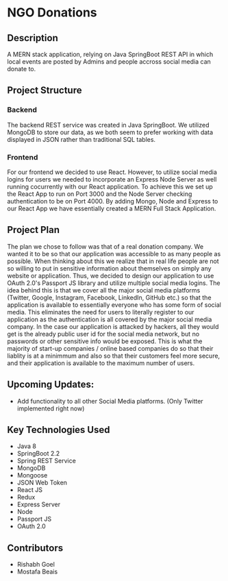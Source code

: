 # NGO Donations

## Description

A MERN stack application, relying on Java SpringBoot REST API in which local events are posted by Admins and people accross social media can donate to.

## Project Structure

### Backend

The backend REST service was created in Java SpringBoot. We utilized MongoDB to store our data, as we both seem to prefer working with data displayed in JSON rather than traditional SQL tables.

### Frontend

For our frontend we decided to use React. However, to utilize social media logins for users we needed to incorporate an Express Node Server as well running cocurrently with our React application. To achieve this we set up the React App to run on Port 3000 and the Node Server checking authentication to be on Port 4000. By adding Mongo, Node and Express to our React App we have essentially created a MERN Full Stack Application.

## Project Plan

The plan we chose to follow was that of a real donation company. We wanted it to be so that our application was accessible to as many people as possible. When thinking about this we realize that in real life people are not so willing to put in sensitive information about themselves on simply any website or application. Thus, we decided to design our application to use OAuth 2.0's Passport JS library and utilize multiple social media logins. The idea behind this is that we cover all the major social media platforms (Twitter, Google, Instagram, Facebook, LinkedIn, GitHub etc.) so that the application is available to essentially everyone who has some form of social media. This eliminates the need for users to literally register to our application as the authentication is all covered by the major social media company. In the case our application is attacked by hackers, all they would get is the already public user id for the social media network, but no passwords or other sensitive info would be exposed. This is what the majority of start-up companies / online based companies do so that their liablity is at a minimmum and also so that their customers feel more secure, and their application is available to the maximum number of users.

## Upcoming Updates:

- Add functionality to all other Social Media platforms. (Only Twitter implemented right now)

## Key Technologies Used

- Java 8
- SpringBoot 2.2
- Spring REST Service
- MongoDB
- Mongoose
- JSON Web Token
- React JS
- Redux
- Express Server
- Node
- Passport JS
- OAuth 2.0

## Contributors

- Rishabh Goel
- Mostafa Beais
